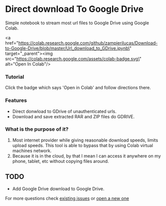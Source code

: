 
# Direct download To Google Drive 
Simple notebook to stream most url files to Google Drive using Google Colab.

<a href=\"https://colab.research.google.com/github/zampierilucas/Download-to-Google-Drive/blob/master/Url_download_to_GDrive.ipynb\" target=\"_parent\"><img src=\"https://colab.research.google.com/assets/colab-badge.svg\" alt=\"Open In Colab\"/></a>

### Tutorial
Click the badge which says 'Open in Colab' and follow directions there.

### Features
- Direct donwload to GDrive of unauthenticated urls.
- Download and save extracted RAR and ZIP files do GDRIVE.

### What is the purpose of it?
1. Most internet provider while giving reasonable download speeds, limits upload speeds. This tool is able to bypass that by using Colab virtual machines network.
2. Because it is in the cloud, by that I mean I can access it anywhere on my phone, tablet, etc without copying files around.

## TODO
- Add Google Drive download to Google Drive.

For more questions check [existing issues](https://github.com/FKLC/Torrent-To-Google-Drive-Downloader/issues) or [open a new one](https://github.com/FKLC/Torrent-To-Google-Drive-Downloader/issues/new)
